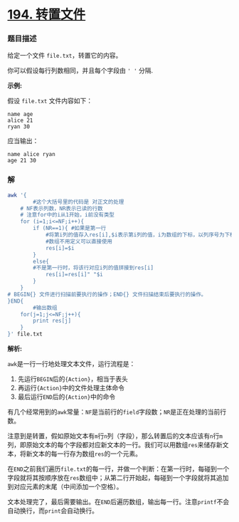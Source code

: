 # [194. 转置文件](https://leetcode-cn.com/problems/transpose-file/)

### 题目描述

给定一个文件 `file.txt`，转置它的内容。

你可以假设每行列数相同，并且每个字段由 `' '` 分隔.

**示例:**

假设 `file.txt` 文件内容如下：

```
name age
alice 21
ryan 30
```

应当输出：

```
name alice ryan
age 21 30
```

### 解

```bash
awk '{
		#这个大括号里的代码是 对正文的处理
    # NF表示列数，NR表示已读的行数
    # 注意for中的i从1开始，i前没有类型
    for (i=1;i<=NF;i++){
        if (NR==1){ #如果是第一行
            #将第i列的值存入res[i],$i表示第i列的值，i为数组的下标，以列序号为下标，
            #数组不用定义可以直接使用
            res[i]=$i
        }
        else{
        #不是第一行时，将该行对应i列的值拼接到res[i]
            res[i]=res[i]" "$i
        }
    }
# BEGIN{} 文件进行扫描前要执行的操作；END{} 文件扫描结束后要执行的操作。
}END{
		#输出数组
    for(j=1;j<=NF;j++){
        print res[j]
    }
}' file.txt
```

**解析:**

`awk`是一行一行地处理文本文件，运行流程是：

1.  先运行`BEGIN`后的`{Action}`，相当于表头
2.  再运行`{Action}`中的文件处理主体命令
3.  最后运行`END`后的`{Action}`中的命令

有几个经常用到的`awk`常量：`NF`是当前行的`field`字段数；`NR`是正在处理的当前行数。

注意到是转置，假如原始文本有`m`行`n`列（字段），那么转置后的文本应该有`n`行`m`列，即原始文本的每个字段都对应新文本的一行。我们可以用数组`res`来储存新文本，将新文本的每一行存为数组`res`的一个元素。

在`END`之前我们遍历`file.txt`的每一行，并做一个判断：在第一行时，每碰到一个字段就将其按顺序放在`res`数组中；从第二行开始起，每碰到一个字段就将其追加到对应元素的末尾（中间添加一个空格）。

文本处理完了，最后需要输出。在`END`后遍历数组，输出每一行。注意`printf`不会自动换行，而`print`会自动换行。